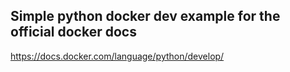 ## Simple python docker dev example for the official docker docs 
https://docs.docker.com/language/python/develop/